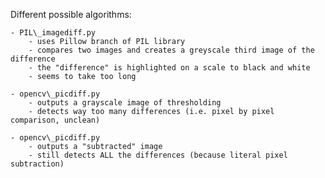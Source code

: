 Different possible algorithms:

    - PIL\_imagediff.py
        - uses Pillow branch of PIL library
        - compares two images and creates a greyscale third image of the difference
        - the "difference" is highlighted on a scale to black and white
        - seems to take too long

    - opencv\_picdiff.py
        - outputs a grayscale image of thresholding
        - detects way too many differences (i.e. pixel by pixel comparison, unclean)

    - opencv\_picdiff.py
        - outputs a "subtracted" image
        - still detects ALL the differences (because literal pixel subtraction)

